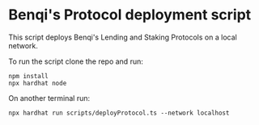 # Benqi's Protocol deployment script

This script deploys Benqi's Lending and Staking Protocols on a local network.

To run the script clone the repo and run:

```shell
npm install
npx hardhat node
```

On another terminal run:

```shell
npx hardhat run scripts/deployProtocol.ts --network localhost
```
